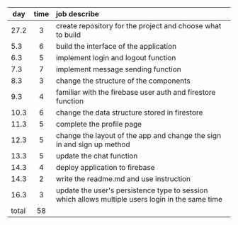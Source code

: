 | day         | time           | job describe  |
| ------------- |:-------------:| :-----|
| 27.2      |  3  |create repository for the project and choose what to build  |
| 5.3      | 6      |   build the interface of the application |
| 6.3 | 5     |    implement login and logout function |
| 7.3 | 7      |    implement message sending function |
| 8.3 | 3      |    change the structure of the components  |
| 9.3 | 4      |    familiar with the firebase user auth and firestore function |
| 10.3 | 6      |    change the data structure stored in firestore |
| 11.3 | 5      |    complete the profile page|
| 12.3 | 5      |    change the layout of the app and change the sign in and sign up method |
| 13.3 | 5      |    update the chat function |
| 14.3 | 4      |    deploy application to firebase |
| 14.3 | 2      |    write the readme.md and use instruction |
| 16.3 | 3      |    update the user's persistence type to session which allows multiple users login in the same time  |
| total | 58     |          |

